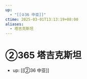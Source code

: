 ```yaml
---
up:
  - "[[②36 中亚]]"
ctime: 2025-03-01T13:13:19+08:00
aliases:
  - 塔吉克斯坦
---
```


# ②365 塔吉克斯坦

- up: [[②36 中亚]]
